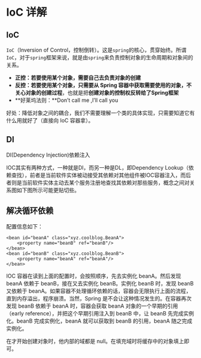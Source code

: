 # IoC 详解



## IoC

`IoC`（Inversion of Control，控制倒转）。这是`spring`的核心，贯穿始终。所谓`IoC`，对于`spring`框架来说，就是由`spring`来负责控制对象的生命周期和对象间的关系。

- **正控：**若要使用某个对象，需要**自己去负责对象的创建**
- **反控：**若要使用某个对象，只需要**从 Spring 容器中获取需要使用的对象，不关心对象的创建过程**，也就是把**创建对象的控制权反转给了Spring框架**
- **好莱坞法则：**Don’t call me ,I’ll call you



好处：降低对象之间的耦合，我们不需要理解一个类的具体实现，只需要知道它有什么用就好了（直接向 IoC 容器拿）。





## DI

DI(Dependency Injection)依赖注入

IOC其实有两种方式，一种就是DI，而另一种是DL，即Dependency Lookup（依赖查找），前者是当前软件实体被动接受其依赖对其他组件被IOC容器注入，而后者则是当前软件实体主动去某个服务注册地查找其依赖对那些服务，概念之间对关系图如下图所示可能更贴切些。



## 解决循环依赖

配置信息如下：

```
<bean id="beanA" class="xyz.coolblog.BeanA">
    <property name="beanB" ref="beanB"/>
</bean>
<bean id="beanB" class="xyz.coolblog.BeanB">
    <property name="beanA" ref="beanA"/>
</bean>
```

IOC 容器在读到上面的配置时，会按照顺序，先去实例化 beanA。然后发现 beanA 依赖于 beanB，接在又去实例化 beanB。实例化 beanB 时，发现 beanB 又依赖于 beanA。如果容器不处理循环依赖的话，容器会无限执行上面的流程，直到内存溢出，程序崩溃。当然，Spring 是不会让这种情况发生的。在容器再次发现 beanB 依赖于 beanA 时，容器会获取 beanA 对象的一个早期的引用（early reference），并把这个早期引用注入到 beanB 中，让 beanB 先完成实例化。beanB 完成实例化，beanA 就可以获取到 beanB 的引用，beanA 随之完成实例化。

在才开始创建对象时，他内部的域都是 null。在填充域时将缓存中的对象填上即可。